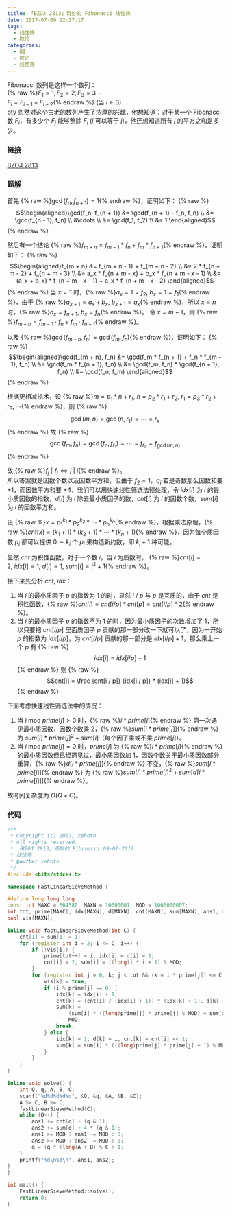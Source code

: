 ```yaml
---
title: 「BZOJ 2813」奇妙的 Fibonacci-线性筛
date: 2017-07-09 22:17:17
tags:
  - 线性筛
  - 数论
categories:
  - OI
  - 数论
  - 线性筛
---
```

Fibonacci 数列是这样一个数列：  
{% raw %}$F_1 = 1, F_2 = 2,  F_3 = 3  \cdots$  
$F_i = F_{i - 1} + F_{i - 2}${% endraw %} (当 $i \geq 3$)  
pty 忽然对这个古老的数列产生了浓厚的兴趣，他想知道：对于某一个 Fibonacci 数 $F_i$，有多少个 $F_j$ 能够整除 $F_i$ ($i$ 可以等于 $j$)，他还想知道所有 $j$ 的平方之和是多少。
<!-- more -->
### 链接
[BZOJ 2813](http://www.lydsy.com/JudgeOnline/problem.php?id=2813)
### 题解
首先 {% raw %}$\gcd(f_n, f_{n + 1}) = 1${% endraw %}，证明如下：
{% raw %}$$\begin{aligned}\gcd(f_n, f_{n + 1}) &= \gcd(f_{n + 1} - f_n, f_n) \\
&= \gcd(f_{n - 1}, f_n) \\
&\cdots \\
&= \gcd(f_1, f_2) \\
&= 1
\end{aligned}$${% endraw %}

然后有一个结论 {% raw %}$f_{m + n} = f_{m - 1} * f_n + f_m * f_{n + 1}${% endraw %}，证明如下：
{% raw %}$$\begin{aligned}f_{m + n} &= f_{m + n - 1} + f_{m + n - 2} \\
&= 2 * f_{n + m - 2} + f_{n + m - 3} \\
&= a_x * f_{n + m - x} + b_x * f_{n + m - x - 1} \\
&= (a_x + b_x) * f_{n + m - x - 1} + a_x * f_{n + m - x - 2}
\end{aligned}$${% endraw %}
当 $x = 1$ 时，{% raw %}$a_x = 1 = f_2,\ b_x = 1 = f_1${% endraw %}，由于 {% raw %}$a_{x + 1} = a_x + b_x,\ b_{x + 1} = a_x${% endraw %}，所以 $x = n$ 时，{% raw %}$a_x = f_{n + 1},\ b_x = f_n${% endraw %}。
令 $x = m - 1$，则 {% raw %}$f_{m + n} = f_{m - 1} \cdot f_n + f_m \cdot f_{n + 1}${% endraw %}。

以及 {% raw %}$\gcd(f_{m + n}, f_n) = \gcd(f_m, f_n)${% endraw %}，证明如下：
{% raw %}$$\begin{aligned}\gcd(f_{m + n}, f_n) &= \gcd(f_m * f_{n + 1} + f_n * f_{m - 1}, f_n) \\
&= \gcd(f_m * f_{n + 1}, f_n) \\
&= \gcd(f_m, f_n) * \gcd(f_{n + 1}, f_n) \\
&= \gcd(f_n, f_m)
\end{aligned}$${% endraw %}

根据更相减损术，设 {% raw %}$m = p_1 * n + r_1,\ n = p_2 * r_1 + r_2,\ r_1 = p_3 * r_2 + r_3,\cdots${% endraw %}，则
{% raw %}$$\gcd(m, n) = \gcd(n, r_1) = \cdots = r_x$${% endraw %}
故
{% raw %}$$\gcd(f_m, f_n) = \gcd(f_n, f_{r_1}) = \cdots = f_{r_x} = f_{\gcd(m, n)}$${% endraw %}

故 {% raw %}$f_j\ | \ f_i \Leftrightarrow j \ | \ i${% endraw %}。  
所以答案就是因数个数以及因数平方和，但由于 $f_2 = 1$，$q_i$ 若是奇数那么因数和要 $+1$，而因数平方和要 $+4$，我们可以用快速线性筛选法预处理，令 $idx[i]$ 为 $i$ 的最小质因数的指数，$d[i]$ 为 $i$ 除去最小质因子的数，$cnt[i]$ 为 $i$ 的因数个数，$sum[i]$ 为 $i$ 的因数平方和。

设 {% raw %}$x = p_1 ^ {k_1} * p_2 ^ {k_2} * \cdots * p_n ^ {k_n}${% endraw %}，根据乘法原理，{% raw %}$cnt[x] = (k_1 + 1) * (k_2 + 1) * \cdots * (k_n + 1)${% endraw %}，因为每个质因数 $p_i$ 都可以提供 $0 \sim k_i$ 个 $p_i$ 来构造新约数，即 $k_i + 1$ 种可能。

显然 $cnt$ 为积性函数，对于一个数 $i$，当 $i$ 为质数时，
{% raw %}$cnt[i] = 2,\ idx[i] = 1,\ d[i] = 1,\ sum[i] = i ^ 2 + 1${% endraw %}。

接下来先分析 $cnt,\ idx$：
1. 当 $i$ 的最小质因子 $p$ 的指数为 $1$ 的时，显然 $i\ /\ p$ 与 $p$ 是互质的，由于 $cnt$ 是积性函数，{% raw %}$cnt[i] = cnt[i / p] * cnt[p] = cnt[i / p] * 2${% endraw %}。
2. 当 $i$ 的最小质因子 $p$ 的指数不为 $1$ 的时，因为最小质因子的次数增加了 $1$，所以只要把 $cnt[i / p]$ 里面质因子 $p$ 贡献的那一部分改一下就可以了，因为一开始 $p$ 的指数为 $idx[i / p]$，为 $cnt[i / p]$ 贡献的那一部分是 $idx[i / p] + 1$，那么乘上一个 $p$ 有
{% raw %}$$idx[i] = idx[i / p] + 1$${% endraw %}
则
{% raw %}$$cnt[i] = \frac {cnt[i / p]} {idx[i / p]} * (idx[i] + 1)$${% endraw %}

下面考虑快速线性筛选法中的情况：
1. 当 $i \text{ mod } prime[j] > 0$ 时，{% raw %}$i * prime[j]${% endraw %} 第一次遇见最小质因数，因数个数乘 $2$，{% raw %}$sum[i * prime[j]]${% endraw %} 为 $sum[i] * prime[j] ^ 2 + sum[i]$（每个因子乘或不乘 $prime[j]$）。
2. 当 $i \text{ mod } prime[j] = 0$ 时，$prime[j]$ 为 {% raw %}$i * prime[j]${% endraw %} 的最小质因数但已经遇见过，最小质因数加 $1$，因数个数关于最小质因数部分重算，{% raw %}$d[i * prime[j]]${% endraw %} 不变，{% raw %}$sum[i* prime[j]]${% endraw %} 为 {% raw %}$sum[i] * prime[j] ^ 2 + sum[d[i * prime[j]]]${% endraw %}。

故时间复杂度为 $O(Q + C)$。

### 代码
``` cpp
/**
 * Copyright (c) 2017, xehoth
 * All rights reserved.
 * 「BZOJ 2813」奇妙的 Fibonacci 09-07-2017
 * 线性筛
 * @author xehoth
 */
#include <bits/stdc++.h>

namespace FastLinearSieveMethod {

#define long long long
const int MAXC = 664580, MAXN = 10000001, MOD = 1000000007;
int tot, prime[MAXC], idx[MAXN], d[MAXN], cnt[MAXN], sum[MAXN], ans1, ans2;
bool vis[MAXN];

inline void fastLinearSieveMethod(int C) {
    cnt[1] = sum[1] = 1;
    for (register int i = 2; i <= C; i++) {
        if (!vis[i]) {
            prime[tot++] = i, idx[i] = d[i] = 1;
            cnt[i] = 2, sum[i] = ((long)i * i + 1) % MOD;
        }
        for (register int j = 0, k; j < tot && (k = i * prime[j]) <= C; j++) {
            vis[k] = true;
            if (i % prime[j] == 0) {
                idx[k] = idx[i] + 1;
                cnt[k] = (cnt[i] / (idx[i] + 1)) * (idx[k] + 1), d[k] = d[i];
                sum[k] =
                    (sum[i] * ((long)prime[j] * prime[j] % MOD) + sum[d[i]]) %
                    MOD;
                break;
            } else {
                idx[k] = 1, d[k] = i, cnt[k] = cnt[i] << 1;
                sum[k] = sum[i] * (((long)prime[j] * prime[j] + 1) % MOD) % MOD;
            }
        }
    }
}

inline void solve() {
    int Q, q, A, B, C;
    scanf("%d%d%d%d%d", &Q, &q, &A, &B, &C);
    A %= C, B %= C;
    fastLinearSieveMethod(C);
    while (Q--) {
        ans1 += cnt[q] + (q & 1);
        ans2 += sum[q] + 4 * (q & 1);
        ans1 >= MOD ? ans1 -= MOD : 0;
        ans2 >= MOD ? ans2 -= MOD : 0;
        q = (q * (long)A + B) % C + 1;
    }
    printf("%d\n%d\n", ans1, ans2);
}
}

int main() {
    FastLinearSieveMethod::solve();
    return 0;
}
```

